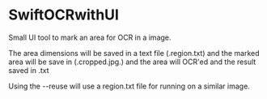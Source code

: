 # SwiftOCRwithUI
Small UI tool to mark an area for OCR in a image.

The area dimensions will be saved in a text file (.region.txt) and the marked area will be save in (.cropped.jpg.) and the area will OCR'ed and the result saved in .txt

Using the --reuse will use a region.txt file for running on a similar image.
